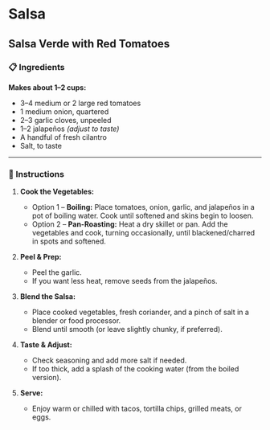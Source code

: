 # Salsa

## Salsa Verde with Red Tomatoes

### 📋 Ingredients

**Makes about 1–2 cups:**

* 3–4 medium or 2 large red tomatoes
* 1 medium onion, quartered
* 2–3 garlic cloves, unpeeled
* 1–2 jalapeños *(adjust to taste)*
* A handful of fresh cilantro
* Salt, to taste

---

### 🍴 Instructions

1. **Cook the Vegetables:**

   * Option 1 – **Boiling:** Place tomatoes, onion, garlic, and jalapeños in a pot of boiling water. Cook until softened and skins begin to loosen.
   * Option 2 – **Pan-Roasting:** Heat a dry skillet or pan. Add the vegetables and cook, turning occasionally, until blackened/charred in spots and softened.

2. **Peel & Prep:**

   * Peel the garlic.
   * If you want less heat, remove seeds from the jalapeños.

3. **Blend the Salsa:**

   * Place cooked vegetables, fresh coriander, and a pinch of salt in a blender or food processor.
   * Blend until smooth (or leave slightly chunky, if preferred).

4. **Taste & Adjust:**

   * Check seasoning and add more salt if needed.
   * If too thick, add a splash of the cooking water (from the boiled version).

5. **Serve:**

   * Enjoy warm or chilled with tacos, tortilla chips, grilled meats, or eggs.
